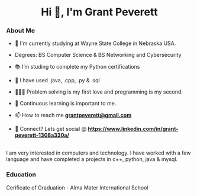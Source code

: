 <h1 align="center">Hi 👋, I'm Grant Peverett</h1>
<h3>About Me</h3>

- 🏦 I'm currently studying at Wayne State College in Nebraska USA.
- Degrees: BS Computer Science & BS Networking and Cybersecurity

- 📚 I’m studing to complete my Python certifications

- 🤔 I have used .java, .cpp, .py & .sql

- 👨🏻‍💻 Problem solving is my first love and programming is my second.

- 🧠 Continuous learning is important to me.

- 📫 How to reach me **grantpeverett@gmail.com**

- 💬 Connect? Lets get social @ **https://www.linkedin.com/in/grant-peverett-1308a330a/**

<br/>
I am very interested in computers and technology. I have worked with a few language and have completed a projects in c++, python, java & mysql.
<br/>

<h3>Education</h3>
Cerificate of Graduation - Alma Mater International School


